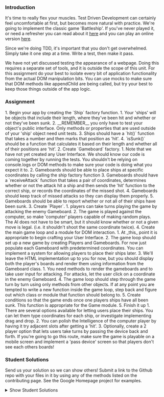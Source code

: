 ### Introduction
It's time to really flex your muscles.  Test Driven Development can certainly feel uncomfortable at first, but becomes more natural with practice.  We're going to implement the classic game 'Battleship'.  If you've never played it, or need a refresher you can read about it [here](https://en.wikipedia.org/wiki/Battleship_(game)) and you can play an online version [here](http://en.battleship-game.org/).

Since we're doing TDD, it's important that you don't get overwhelmed.  Simply take it one step at a time.  Write a test, then make it pass.

We have not yet discussed testing the appearance of a webpage.  Doing this requires a separate set of tools, and it is outside the scope of this unit.  For this assignment do your best to isolate every bit of application functionality from the actual DOM manipulation bits.  You can use mocks to make sure that DOM methods like appendChild are being called, but try your best to keep those things outside of the app logic.

### Assignment

<div class="lesson-content__panel" markdown="1">
1. Begin your app by creating the `Ship` factory function.  
   1. Your 'ships' will be objects that include their length, where they've been hit and whether or not they've been sunk.
   2. __REMEMBER__ you only have to test your object's public interface.  Only methods or properties that are used outside of your 'ship' object need unit tests.
   3. Ships should have a `hit()` function that takes a number and then marks that position as 'hit'.
   4. `isSunk()` should be a function that calculates it based on their length and whether all of their positions are 'hit'.
2. Create `Gameboard` factory.
   1. Note that we have not yet created any User Interface.  We should know our code is coming together by running the tests.  You shouldn't be relying on console.logs or DOM methods to make sure your code is doing what you expect it to.
   2. Gameboards should be able to place ships at specific coordinates by calling the ship factory function
   3. Gameboards should have a `receiveAttack` function that takes a pair of coordinates, determines whether or not the attack hit a ship and then sends the 'hit' function to the correct ship, or records the coordinates of the missed shot.
   4. Gameboards should keep track of missed attacks so they can display them properly.
   5. Gameboards should be able to report whether or not all of their ships have been sunk.
3. Create `Player`.
   1. players can take turns playing the game by attacking the enemy Gameboard.
   2. The game is played against the computer, so make 'computer' players capable of making random plays.  The AI does not have to be smart, but it should know whether or not a given move is legal. (i.e. it shouldn't shoot the same coordinate twice).
4. Create the main game loop and a module for DOM interaction.
   1. At _this_ point it is appropriate to begin crafting your User Interface.
   2. The game loop should set up a new game by creating Players and Gameboards.  For now just populate each Gameboard with predetermined coordinates.  You can implement a system for allowing players to place their ships later.
   3. We'll leave the HTML implementation up to you for now, but you should display both the player's boards and render them using information from the Gameboard class.
      1. You need methods to render the gameboards and to take user input for attacking.  For attacks, let the user click on a coordinate in the enemy Gameboard.
   4. The game loop should step through the game turn by turn using only methods from other objects.  If at any point you are tempted to write a new function inside the game loop, step back and figure out which class or module that function should belong to.
   5. Create conditions so that the game ends once one players ships have all been sunk.  This function is appropriate for the Game module.
5. Finish it up
   1. There are several options available for letting users place their ships.  You can let them type coordinates for each ship, or investigate implementing drag and drop.
   2. You can polish the Intelligence of the computer player by having it try adjacent slots after getting a 'hit'.
   3. Optionally, create a 2 player option that lets users take turns by passing the device back and forth.  If you're going to go this route, make sure the game is playable on a mobile screen and implement a 'pass device' screen so that players don't see each others boards!
</div>

###  Student Solutions
Send us your solution so we can show others! Submit a link to the Github repo with your files in it by using any of the methods listed on the contributing page.  See the Google Homepage project for examples.

<details markdown="block">
  <summary> Show Student Solutions </summary>

- Add your solution below this line!
- [hu-ng's Solution](https://github.com/hu-ng/battleship) - [View in Browser](https://hu-ng.github.io/battleship/)
- [Jdonahue135's Solution](https://github.com/jdonahue135/battleship) - [View in Browser](https://jdonahue135.github.io/battleship/)
- [Kevin Vuong's Solution](https://github.com/fffear/battleship) - [View in Browser](https://fffear.github.io/battleship/)
- [Katarzyna Kaswen-Wilk's Solution](https://github.com/kikupiku/battleships) - [View in Browser](https://kikupiku.github.io/battleships/)
- [Disco Trooper's Solution](https://github.com/disco-trooper/battleship) - [View in Browser](https://disco-trooper.github.io/battleship/)
- [Julio's Solution](https://github.com/julio22b/battleship) - [View in Browser](https://julio22b.github.io/battleship/)
- [Braxton Lemmon's Solution](https://github.com/braxtonlemmon/battleship-react) - [View in Browser](https://braxtonlemmon.github.io/battleship-react/)
- [rainmodred's Solution](https://github.com/rainmodred/react-battleship) - [View in Browser](https://rainmodred.github.io/react-battleship/)
- [martink-rsa's Solution](https://github.com/martink-rsa/Battleships) - [View in Browser](https://martink-rsa.github.io/Battleships/)
- [Igorashs's Solution](https://github.com/igorashs/vue-battleship) - [View in Browser](https://igorashs.github.io/vue-battleship/)
- [Jason McKee's Solution](https://github.com/jttmckee/vue-battleship) - [View in Browser](https://jttmckee.github.io/vue-battleship/)
- [Ryan's and Dipto's Solution](https://github.com/rvvergara/battleship) - [View in Browser](https://ryto-battleship-game.netlify.com/)
- [Max Garber's Solution](https://github.com/bubblebooy/Odin-Javascript/tree/master/battleship) - [View in Browser](https://bubblebooy.github.io/Odin-Javascript/battleship/build/index.html)
- [Kyle and Paul's Solution](https://github.com/jklemon17/battleship) - [View in Browser](https://jklemon17.github.io/battleship)
- [theghall's Solution](https://github.com/theghall/odin-battleship) - [View in Browser](https://theghall.github.io/odin-battleship/)
- [brxck's Solution](https://github.com/brxck/odin-battleship) - [View in Browser](https://brockmcelroy.com/odin-battleship/)
- [alexfuro's Solution](https://github.com/alexfuro/odin_battleship) - [View in Browser](https://alexfuro.github.io/odin_battleship/)
- [Heyalvaro's Solution](https://github.com/heyalvaro/battleship.js) - [View in Browser](http://heyalvaro.com/battleship.js/)
- [Halkim44's Solution](https://github.com/halkim44/battleship-game) - [View in Browser](https://halkim44.github.io/battleship-game/)
- [Kelvin Liang's Solution](https://github.com/kelvin8773/odin-battle-ship) - [View in Browser](https://battleshipgame.netlify.com/)
- [Austin Ftacnik's Solution](https://github.com/aplyd/battleship) - [View in Browser](https://aplyd.github.io/battleship/)
- [ranmaru22's Solution](https://github.com/ranmaru22/battleship) - [View in Browser](https://ranmaru22.github.io/battleship/)
- [barrysweeney's Solution](https://github.com/barrysweeney/battleship) - [View in Browser](https://barrysweeney.github.io/battleship/)
- [Rey van den Berg's Solution](https://github.com/Rey810/Battleship/tree/master/battleship) - [View in Browser](https://react-battleship-reythedev.netlify.app)
- [Joe Thompson's Solution](https://github.com/jlthompso/battleship) - [View in Browser](https://jlthompso.github.io/battleship/)
</details>
